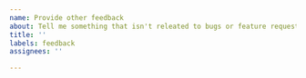 ```yaml
---
name: Provide other feedback
about: Tell me something that isn't releated to bugs or feature requests.
title: ''
labels: feedback
assignees: ''

---
```



